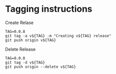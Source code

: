 # Tagging instructions

Create Relase
```
TAG=0.0.8
git tag -a v${TAG} -m "Creating v${TAG} release"
git push origin v${TAG}
```

Delete Release
```
TAG=0.0.8
git tag -d v${TAG}
git push origin --delete v${TAG}
```